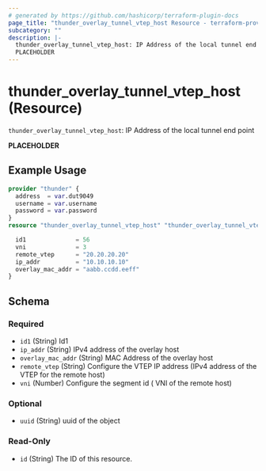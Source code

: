 ```yaml
---
# generated by https://github.com/hashicorp/terraform-plugin-docs
page_title: "thunder_overlay_tunnel_vtep_host Resource - terraform-provider-thunder"
subcategory: ""
description: |-
  thunder_overlay_tunnel_vtep_host: IP Address of the local tunnel end point
  PLACEHOLDER
---
```


# thunder_overlay_tunnel_vtep_host (Resource)

`thunder_overlay_tunnel_vtep_host`: IP Address of the local tunnel end point

__PLACEHOLDER__

## Example Usage

```terraform
provider "thunder" {
  address  = var.dut9049
  username = var.username
  password = var.password
}
resource "thunder_overlay_tunnel_vtep_host" "thunder_overlay_tunnel_vtep_host" {

  id1              = 56
  vni              = 3
  remote_vtep      = "20.20.20.20"
  ip_addr          = "10.10.10.10"
  overlay_mac_addr = "aabb.ccdd.eeff"
}
```

<!-- schema generated by tfplugindocs -->
## Schema

### Required

- `id1` (String) Id1
- `ip_addr` (String) IPv4 address of the overlay host
- `overlay_mac_addr` (String) MAC Address of the overlay host
- `remote_vtep` (String) Configure the VTEP IP address (IPv4 address of the VTEP for the remote host)
- `vni` (Number) Configure the segment id ( VNI of the remote host)

### Optional

- `uuid` (String) uuid of the object

### Read-Only

- `id` (String) The ID of this resource.


